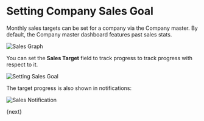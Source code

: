 <!-- add-breadcrumbs -->
# Setting Company Sales Goal

Monthly sales targets can be set for a company via the Company master. By default, the Company master dashboard features past sales stats.

<img class="screenshot" alt="Sales Graph" src="{{docs_base_url}}/assets/img/sales_goal/sales_history_graph.png">

You can set the **Sales Target** field to track progress to track progress with respect to it.

<img class="screenshot" alt="Setting Sales Goal" src="{{docs_base_url}}/assets/img/sales_goal/setting_sales_goal.gif">

The target progress is also shown in notifications:

<img class="screenshot" alt="Sales Notification" src="{{docs_base_url}}/assets/img/sales_goal/sales_goal_notification.png">

{next}
